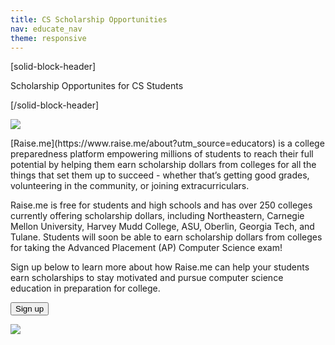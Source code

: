```yaml
---
title: CS Scholarship Opportunities
nav: educate_nav
theme: responsive
---
```

[solid-block-header]

Scholarship Opportunites for CS Students

[/solid-block-header]

<p align="left"><img src="/images/fit-400/logo_raise.me.png"></p> 
 
 <p>
[Raise.me](https://www.raise.me/about?utm_source=educators) is a college preparedness platform empowering millions of students to reach their full potential by helping them earn scholarship dollars from colleges for all the things that set them up to succeed - whether that’s getting good grades, volunteering in the community, or joining extracurriculars.
</p> 
 <p>
Raise.me is free for students and high schools and has over 250 colleges currently offering scholarship dollars, including Northeastern, Carnegie Mellon University, Harvey Mudd College, ASU, Oberlin, Georgia Tech, and Tulane. Students will soon be able to earn scholarship dollars from colleges for taking the Advanced Placement (AP) Computer Science exam! 
</p>

 <p>
Sign up below to learn more about how Raise.me can help your students earn scholarships to stay motivated and pursue computer science education in preparation for college.
</p>

[<button>Sign up</button>](https://www.raise.me/#auth=signup&user=educator&utm_medium=partner&utm_source=landingpage&utm_campaign=codeorg)

<p align="left"><img src="/images/fit-700/raise.me_laptop.png"></p> 

